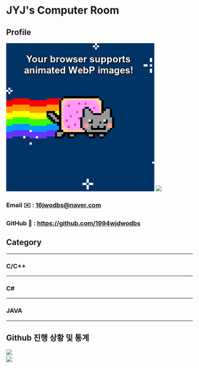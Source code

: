 # JYJ's Computer Room 

## Profile

<img src="images/animated-webp-supported.webp"/>
<picture>
  <source srcset="images/animated-webp-supported.webp" type="image/webp">
  <source srcset="images/unsupported.png" type="image/png"> 
  <img src="unsupported.jpg">
</picture>


### Email ✉️ : 16jwodbs@naver.com
### GitHub 💬 : https://github.com/1994wjdwodbs

## Category

---

### C/C++

---

### C#

---

### JAVA

---

## Github 진행 상황 및 통계
<p>
    <img src="https://github-readme-stats.vercel.app/api?username=1994wjdwodbs"><br/>
    <img src="https://github-readme-stats.vercel.app/api/top-langs/?username=1994wjdwodbs"><br/>
</p>
